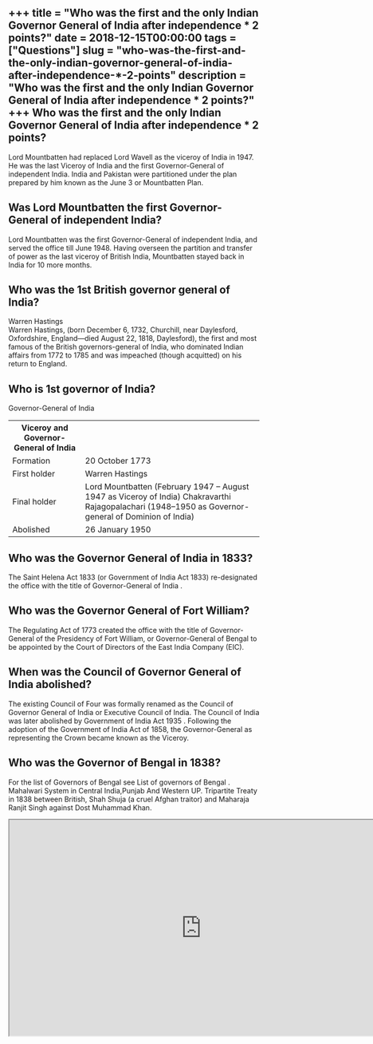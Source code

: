 +++
title = "Who was the first and the only Indian Governor General of India after independence * 2 points?"
date = 2018-12-15T00:00:00
tags = ["Questions"]
slug = "who-was-the-first-and-the-only-indian-governor-general-of-india-after-independence-*-2-points"
description = "Who was the first and the only Indian Governor General of India after independence * 2 points?"
+++
Who was the first and the only Indian Governor General of India after independence \* 2 points?
-----------------------------------------------------------------------------------------------

Lord Mountbatten had replaced Lord Wavell as the viceroy of India in 1947. He was the last Viceroy of India and the first Governor-General of independent India. India and Pakistan were partitioned under the plan prepared by him known as the June 3 or Mountbatten Plan.

Was Lord Mountbatten the first Governor-General of independent India?
---------------------------------------------------------------------

Lord Mountbatten was the first Governor-General of independent India, and served the office till June 1948. Having overseen the partition and transfer of power as the last viceroy of British India, Mountbatten stayed back in India for 10 more months.

Who was the 1st British governor general of India?
--------------------------------------------------

Warren Hastings  
Warren Hastings, (born December 6, 1732, Churchill, near Daylesford, Oxfordshire, England—died August 22, 1818, Daylesford), the first and most famous of the British governors-general of India, who dominated Indian affairs from 1772 to 1785 and was impeached (though acquitted) on his return to England.

Who is 1st governor of India?
-----------------------------

Governor-General of India

<table><tr><th>Viceroy and Governor-General of India</th></tr><tr><td>Formation</td><td>20 October 1773</td></tr><tr><td>First holder</td><td>Warren Hastings</td></tr><tr><td>Final holder</td><td>Lord Mountbatten (February 1947 – August 1947 as Viceroy of India) Chakravarthi Rajagopalachari (1948–1950 as Governor-general of Dominion of India)</td></tr><tr><td>Abolished</td><td>26 January 1950</td></tr></table>

Who was the Governor General of India in 1833?
----------------------------------------------

The Saint Helena Act 1833 (or Government of India Act 1833) re-designated the office with the title of Governor-General of India .

Who was the Governor General of Fort William?
---------------------------------------------

The Regulating Act of 1773 created the office with the title of Governor-General of the Presidency of Fort William, or Governor-General of Bengal to be appointed by the Court of Directors of the East India Company (EIC).

When was the Council of Governor General of India abolished?
------------------------------------------------------------

The existing Council of Four was formally renamed as the Council of Governor General of India or Executive Council of India. The Council of India was later abolished by Government of India Act 1935 . Following the adoption of the Government of India Act of 1858, the Governor-General as representing the Crown became known as the Viceroy.

Who was the Governor of Bengal in 1838?
---------------------------------------

For the list of Governors of Bengal see List of governors of Bengal . Mahalwari System in Central India,Punjab And Western UP. Tripartite Treaty in 1838 between British, Shah Shuja (a cruel Afghan traitor) and Maharaja Ranjit Singh against Dost Muhammad Khan.

<iframe allow="accelerometer; autoplay; clipboard-write; encrypted-media; gyroscope; picture-in-picture" allowfullscreen="" class="__youtube_prefs__  epyt-is-override  no-lazyload" data-no-lazy="1" data-origheight="433" data-origwidth="770" data-skipgform_ajax_framebjll="" height="433" id="_ytid_49930" loading="lazy" src="https://www.youtube.com/embed/PIixlaqdFF8?enablejsapi=1&autoplay=0&cc_load_policy=0&cc_lang_pref=&iv_load_policy=1&loop=0&modestbranding=0&rel=1&fs=1&playsinline=0&autohide=2&theme=dark&color=red&controls=1&" title="YouTube player" width="770"></iframe>